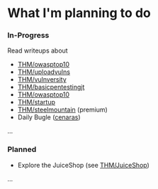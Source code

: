 # What I'm planning to do

### In-Progress

<div class="row row-cols-md-2"><div>

Read writeups about

* [THM/owasptop10](https://tryhackme.com/room/owasptop10)
* [THM/uploadvulns](https://tryhackme.com/room/uploadvulns)
* [THM/vulnversity](https://tryhackme.com/room/vulnversity)
* [THM/basicpentestingjt](https://tryhackme.com/room/basicpentestingjt)
* [THM/owasptop10](https://tryhackme.com/room/owasptop10)
* [THM/startup](https://tryhackme.com/room/startup)
* [THM/steelmountain](https://tryhackme.com/room/steelmountain) (premium)
* Daily Bugle ([cenaras](https://cenaras.wordpress.com/2020/07/14/example-post-3/))

</div><div>

...
</div></div>

### Planned

<div class="row row-cols-md-2"><div>

* Explore the JuiceShop (see [THM/JuiceShop](https://tryhackme.com/room/owaspjuiceshop))
</div><div>

...
</div></div>